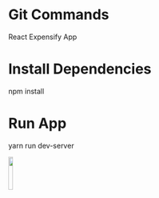 # Git Commands

React Expensify App


# Install Dependencies 
 npm install
 
# Run App
 yarn run dev-server 

<img src="https://user-images.githubusercontent.com/47282028/87233376-10717280-c3c7-11ea-92eb-be3807f53258.png" width="13%"></img> 
